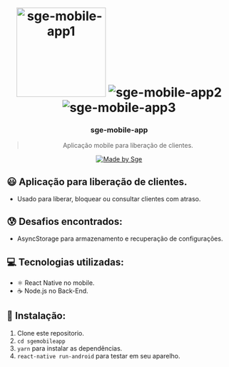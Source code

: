 <h1 align="center">
    <img alt="sge-mobile-app1" src="https://i.imgur.com/MFHtOU7.jpg" width="200" heigth="416" />
    <img alt="sge-mobile-app2" src="https://i.imgur.com/2ZoxsxR.jpg" />
    <img alt="sge-mobile-app3" src="https://i.imgur.com/MFHtOU7.jpg" />
</h1>

<h3 align="center">
  sge-mobile-app
</h3>

<blockquote align="center">Aplicação mobile para liberação de clientes.</blockquote>

<p align="center">
  <a href="http://sgeinformatica.com.br/">
    <img alt="Made by Sge" src="https://i.imgur.com/Dm7Xym9.png">
  </a>
</p>

## :smiley: Aplicação para liberação de clientes.

- Usado para liberar, bloquear ou consultar clientes com atraso.

## :cold_sweat: Desafios encontrados:

- AsyncStorage para armazenamento e recuperação de configurações.

## :computer: Tecnologias utilizadas:

- ⚛️ React Native no mobile.
- ☕️ Node.js no Back-End.

## :dvd: Instalação:

1. Clone este repositorio.
2. `cd sgemobileapp`<br />
3. `yarn` para instalar as dependências.<br />
4. `react-native run-android` para testar em seu aparelho.<br />
